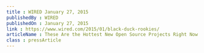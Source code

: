 ```yaml
---
title : WIRED January 27, 2015
publishedBy : WIRED
publishedOn : January 27, 2015
link : https://www.wired.com/2015/01/black-duck-rookies/
articleName : These Are the Hottest New Open Source Projects Right Now
class : pressArticle
---
```

